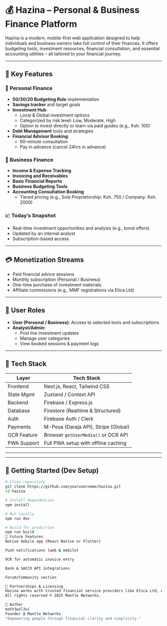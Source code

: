 # 💰 Hazina – Personal & Business Finance Platform

Hazina is a modern, mobile-first web application designed to help individuals and business owners take full control of their finances. It offers budgeting tools, investment resources, financial consultation, and essential accounting utilities – all tailored to your financial journey.

---

## 🌟 Key Features

### 🔹 Personal Finance
- **50/30/20 Budgeting Rule** implementation
- **Savings tracker** and target goals
- **Investment Hub**:
  - Local & Global investment options
  - Categorized by risk level: Low, Moderate, High
  - Option to invest directly or learn via paid guides (e.g., Ksh. 100)
- **Debt Management** tools and strategies
- **Financial Advisor Booking**:
  - 60-minute consultation
  - Pay in advance (cancel 24hrs in advance)

### 🔸 Business Finance
- **Income & Expense Tracking**
- **Invoicing and Receivables**
- **Basic Financial Reports**
- **Business Budgeting Tools**
- **Accounting Consultation Booking**
  - Tiered pricing (e.g., Sole Proprietorship: Ksh. 750 / Company: Ksh. 2000)

### 📈 Today’s Snapshot
- Real-time investment opportunities and analysis (e.g., bond offers)
- Updated by an internal analyst
- Subscription-based access

---

## 💳 Monetization Streams
- Paid financial advice sessions
- Monthly subscription (Personal / Business)
- One-time purchase of investment materials
- Affiliate commissions (e.g., MMF registrations via Etica Ltd)

---

## 🔐 User Roles
- **User (Personal / Business)**: Access to selected tools and subscriptions
- **Analyst/Admin**:
  - Post live investment updates
  - Manage user categories
  - View booked sessions & payment logs

---

## 🧰 Tech Stack

| Layer        | Tech Stack                          |
| ------------ | ----------------------------------- |
| Frontend     | Next.js, React, Tailwind CSS        |
| State Mgmt   | Zustand / Context API               |
| Backend      | Firebase / Express.js               |
| Database     | Firestore (Realtime & Structured)   |
| Auth         | Firebase Auth / Clerk               |
| Payments     | M-Pesa (Daraja API), Stripe (Global)|
| OCR Feature  | Browser `getUserMedia()` or OCR API |
| PWA Support  | Full PWA setup with offline caching |

---


---

## 🔧 Getting Started (Dev Setup)

```bash
# Clone repository
git clone https://github.com/yourusername/hazina.git
cd hazina

# Install dependencies
npm install

# Run locally
npm run dev

# Build for production
npm run build
🧪 Future Features
Native mobile app (React Native or Flutter)

Push notifications (web & mobile)

OCR for automatic invoice entry

Bank & SACCO API integrations

Forum/Community section

🤝 Partnerships & Licensing
Hazina works with trusted financial service providers like Etica Ltd, earning affiliate commissions on user conversions.
All rights reserved © 2025 Mantle Networks.

👤 Author
math3wsl3vi
Founder @ Mantle Networks
"Empowering people through financial clarity and simplicity."

